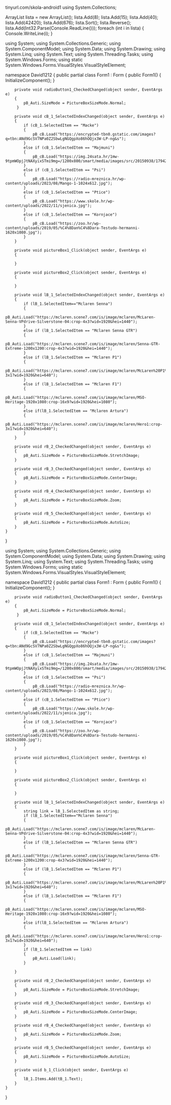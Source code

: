 tinyurl.com/skola-android1
using System.Collections;

ArrayList lista = new ArrayList();
lista.Add(8);
lista.Add(15);
lista.Add(40);
lista.Add(42420);
lista.Add(676);
lista.Sort();
lista.Reverse();
lista.Add(Int32.Parse(Console.ReadLine()));
foreach (int i in lista)
{
    Console.WriteLine(i);
}








using System;
using System.Collections.Generic;
using System.ComponentModel;
using System.Data;
using System.Drawing;
using System.Linq;
using System.Text;
using System.Threading.Tasks;
using System.Windows.Forms;
using static System.Windows.Forms.VisualStyles.VisualStyleElement;

namespace David1212
{
    public partial class Form1 : Form
    {
        public Form1()
        {
            InitializeComponent();
        }

        private void radioButton1_CheckedChanged(object sender, EventArgs e)
        {
            pB_Auti.SizeMode = PictureBoxSizeMode.Normal;
         }

        private void cB_1_SelectedIndexChanged(object sender, EventArgs e)
        {
            if (cB_1.SelectedItem == "Macke")
            {
                pB_cB.Load("https://encrypted-tbn0.gstatic.com/images?q=tbn:ANd9GcSV7NPa0Z2SbwLgNGQgpXo86hOQjx3W-LP-ng&s");
            }
            else if (cB_1.SelectedItem == "Majmuni")
            {
                pB_cB.Load("https://img.24sata.hr/1mw-9tpmWOpjJtNAXyixSTmi9mg=/1200x800/smart/media/images/src/20150938/1794242780bcb9bd8db1d818d2877ba6.jpg");
            }
            else if (cB_1.SelectedItem == "Psi")
            {
                pB_cB.Load("https://radio-mreznica.hr/wp-content/uploads/2023/08/Mango-1-1024x612.jpg");
            }
            else if (cB_1.SelectedItem == "Ptice")
            {
                pB_cB.Load("https://www.skole.hr/wp-content/uploads/2022/11/sjenica.jpg");
            }
            else if (cB_1.SelectedItem == "Kornjace")
            {
                pB_cB.Load("https://zoo.hr/wp-content/uploads/2019/05/%C4%8Dan%C4%8Dara-Testudo-hermanni-1620x1080.jpg");
            }
        }

        private void pictureBox1_Click(object sender, EventArgs e)
        {

        }

        private void pictureBox2_Click(object sender, EventArgs e)
        {

        }

        private void lB_1_SelectedIndexChanged(object sender, EventArgs e)
        {
            if (lB_1.SelectedItem=="Mclaren Senna")
            {
                pB_Auti.Load("https://mclaren.scene7.com/is/image/mclaren/McLaren-Senna-VPdrive-Silverstone-04:crop-4x3?wid=1920&hei=1440");
            }
            else if (lB_1.SelectedItem == "Mclaren Senna GTR") 
            {
                pB_Auti.Load("https://mclaren.scene7.com/is/image/mclaren/Senna-GTR-Extreme-1200x1200:crop-4x3?wid=1920&hei=1440");
            }
            else if (lB_1.SelectedItem == "Mclaren P1")
            {
                pB_Auti.Load("https://mclaren.scene7.com/is/image/mclaren/McLaren%20P1%20GTR%20front%203_4:crop-3x1?wid=1920&hei=640");
            }
            else if (lB_1.SelectedItem == "Mclaren F1")
            {
                pB_Auti.Load("https://mclaren.scene7.com/is/image/mclaren/MSO-Heritage-1920x1080:crop-16x9?wid=1920&hei=1080");
            }
            else if(lB_1.SelectedItem == "Mclaren Artura")
            {
                pB_Auti.Load("https://mclaren.scene7.com/is/image/mclaren/Hero1:crop-3x1?wid=1920&hei=640");
            }
        }

        private void rB_2_CheckedChanged(object sender, EventArgs e)
        {
            pB_Auti.SizeMode = PictureBoxSizeMode.StretchImage;
        }

        private void rB_3_CheckedChanged(object sender, EventArgs e)
        {
            pB_Auti.SizeMode = PictureBoxSizeMode.CenterImage;
        }

        private void rB_4_CheckedChanged(object sender, EventArgs e)
        {
            pB_Auti.SizeMode = PictureBoxSizeMode.Zoom;
        }

        private void rB_5_CheckedChanged(object sender, EventArgs e)
        {
            pB_Auti.SizeMode = PictureBoxSizeMode.AutoSize;
        }
    }
}





using System;
using System.Collections.Generic;
using System.ComponentModel;
using System.Data;
using System.Drawing;
using System.Linq;
using System.Text;
using System.Threading.Tasks;
using System.Windows.Forms;
using static System.Windows.Forms.VisualStyles.VisualStyleElement;

namespace David1212
{
    public partial class Form1 : Form
    {
        public Form1()
        {
            InitializeComponent();
        }

        private void radioButton1_CheckedChanged(object sender, EventArgs e)
        {
            pB_Auti.SizeMode = PictureBoxSizeMode.Normal;
         }

        private void cB_1_SelectedIndexChanged(object sender, EventArgs e)
        {
            if (cB_1.SelectedItem == "Macke")
            {
                pB_cB.Load("https://encrypted-tbn0.gstatic.com/images?q=tbn:ANd9GcSV7NPa0Z2SbwLgNGQgpXo86hOQjx3W-LP-ng&s");
            }
            else if (cB_1.SelectedItem == "Majmuni")
            {
                pB_cB.Load("https://img.24sata.hr/1mw-9tpmWOpjJtNAXyixSTmi9mg=/1200x800/smart/media/images/src/20150938/1794242780bcb9bd8db1d818d2877ba6.jpg");
            }
            else if (cB_1.SelectedItem == "Psi")
            {
                pB_cB.Load("https://radio-mreznica.hr/wp-content/uploads/2023/08/Mango-1-1024x612.jpg");
            }
            else if (cB_1.SelectedItem == "Ptice")
            {
                pB_cB.Load("https://www.skole.hr/wp-content/uploads/2022/11/sjenica.jpg");
            }
            else if (cB_1.SelectedItem == "Kornjace")
            {
                pB_cB.Load("https://zoo.hr/wp-content/uploads/2019/05/%C4%8Dan%C4%8Dara-Testudo-hermanni-1620x1080.jpg");
            }
        }

        private void pictureBox1_Click(object sender, EventArgs e)
        {

        }

        private void pictureBox2_Click(object sender, EventArgs e)
        {

        }

        private void lB_1_SelectedIndexChanged(object sender, EventArgs e)
        {
            string link = lB_1.SelectedItem as string;
            if (lB_1.SelectedItem=="Mclaren Senna")
            {
                pB_Auti.Load("https://mclaren.scene7.com/is/image/mclaren/McLaren-Senna-VPdrive-Silverstone-04:crop-4x3?wid=1920&hei=1440");
            }
            else if (lB_1.SelectedItem == "Mclaren Senna GTR") 
            {
                pB_Auti.Load("https://mclaren.scene7.com/is/image/mclaren/Senna-GTR-Extreme-1200x1200:crop-4x3?wid=1920&hei=1440");
            }
            else if (lB_1.SelectedItem == "Mclaren P1")
            {
                pB_Auti.Load("https://mclaren.scene7.com/is/image/mclaren/McLaren%20P1%20GTR%20front%203_4:crop-3x1?wid=1920&hei=640");
            }
            else if (lB_1.SelectedItem == "Mclaren F1")
            {
                pB_Auti.Load("https://mclaren.scene7.com/is/image/mclaren/MSO-Heritage-1920x1080:crop-16x9?wid=1920&hei=1080");
            }
            else if(lB_1.SelectedItem == "Mclaren Artura")
            {
                pB_Auti.Load("https://mclaren.scene7.com/is/image/mclaren/Hero1:crop-3x1?wid=1920&hei=640");
            }
            if (lB_1.SelectedItem == link)
            {
                pB_Auti.Load(link);
            }

        }

        private void rB_2_CheckedChanged(object sender, EventArgs e)
        {
            pB_Auti.SizeMode = PictureBoxSizeMode.StretchImage;
        }

        private void rB_3_CheckedChanged(object sender, EventArgs e)
        {
            pB_Auti.SizeMode = PictureBoxSizeMode.CenterImage;
        }

        private void rB_4_CheckedChanged(object sender, EventArgs e)
        {
            pB_Auti.SizeMode = PictureBoxSizeMode.Zoom;
        }

        private void rB_5_CheckedChanged(object sender, EventArgs e)
        {
            pB_Auti.SizeMode = PictureBoxSizeMode.AutoSize;
        }

        private void b_1_Click(object sender, EventArgs e)
        {
            lB_1.Items.Add(tB_1.Text);
        }
    }
}

